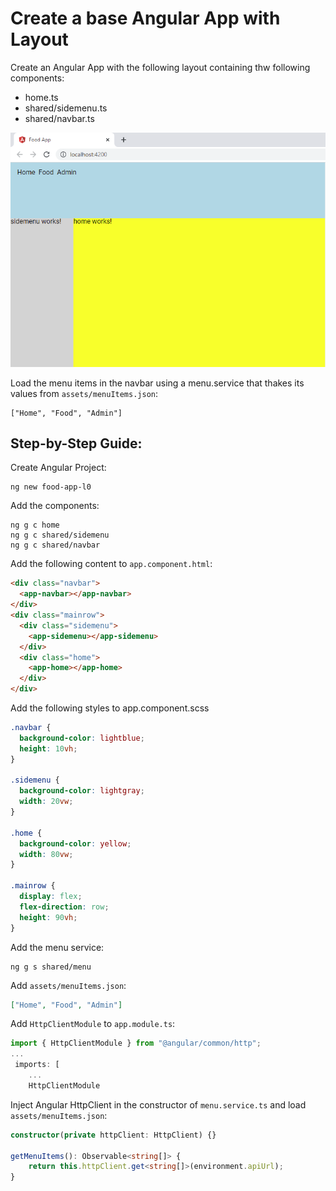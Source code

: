 # Create a base Angular App with Layout

Create an Angular App with the following layout containing thw following components:

- home.ts
- shared/sidemenu.ts
- shared/navbar.ts

![layout](_images/food-layout.png)

Load the menu items in the navbar using a menu.service that thakes its values from `assets/menuItems.json`:

```
["Home", "Food", "Admin"]
```

## Step-by-Step Guide:

Create Angular Project:

```
ng new food-app-l0
```

Add the components:

```
ng g c home
ng g c shared/sidemenu
ng g c shared/navbar
```

Add the following content to `app.component.html`:

```html
<div class="navbar">
  <app-navbar></app-navbar>
</div>
<div class="mainrow">
  <div class="sidemenu">
    <app-sidemenu></app-sidemenu>
  </div>
  <div class="home">
    <app-home></app-home>
  </div>
</div>
```

Add the following styles to app.component.scss

```css
.navbar {
  background-color: lightblue;
  height: 10vh;
}

.sidemenu {
  background-color: lightgray;
  width: 20vw;
}

.home {
  background-color: yellow;
  width: 80vw;
}

.mainrow {
  display: flex;
  flex-direction: row;
  height: 90vh;
}
```

Add the menu service:

```
ng g s shared/menu
```

Add `assets/menuItems.json`:

```json
["Home", "Food", "Admin"]
```

Add `HttpClientModule` to `app.module.ts`:

```typescript
import { HttpClientModule } from "@angular/common/http";
...
 imports: [
    ...
    HttpClientModule
```

Inject Angular HttpClient in the constructor of `menu.service.ts` and load `assets/menuItems.json`:

```typescript
constructor(private httpClient: HttpClient) {}

getMenuItems(): Observable<string[]> {
    return this.httpClient.get<string[]>(environment.apiUrl);
}
```